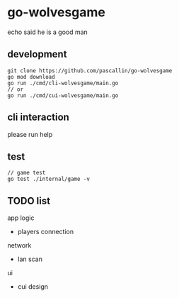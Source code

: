 # go-wolvesgame
echo said he is a good man

## development

```shell script
git clone https://github.com/pascallin/go-wolvesgame
go mod download
go run ./cmd/cli-wolvesgame/main.go
// or 
go run ./cmd/cui-wolvesgame/main.go
```

## cli interaction

please run help

## test

```shell script
// game test
go test ./internal/game -v
```

## TODO list

app logic
- players connection

network
- lan scan

ui
- cui design